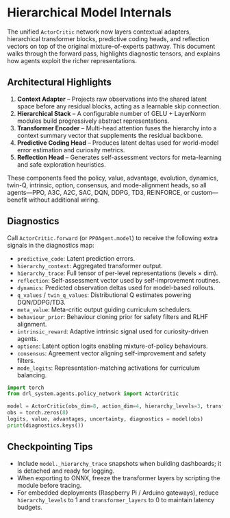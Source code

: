 # Hierarchical Model Internals

The unified `ActorCritic` network now layers contextual adapters, hierarchical
transformer blocks, predictive coding heads, and reflection vectors on top of the
original mixture-of-experts pathway. This document walks through the forward
pass, highlights diagnostic tensors, and explains how agents exploit the richer
representations.

## Architectural Highlights

1. **Context Adapter** – Projects raw observations into the shared latent space
   before any residual blocks, acting as a learnable skip connection.
2. **Hierarchical Stack** – A configurable number of GELU + LayerNorm modules
   build progressively abstract representations.
3. **Transformer Encoder** – Multi-head attention fuses the hierarchy into a
   context summary vector that supplements the residual backbone.
4. **Predictive Coding Head** – Produces latent deltas used for world-model error
   estimation and curiosity metrics.
5. **Reflection Head** – Generates self-assessment vectors for meta-learning and
   safe exploration heuristics.

These components feed the policy, value, advantage, evolution, dynamics, twin-Q,
intrinsic, option, consensus, and mode-alignment heads, so all
agents—PPO, A3C, A2C, SAC, DQN, DDPG, TD3, REINFORCE, or custom—benefit without
additional wiring.

## Diagnostics

Call `ActorCritic.forward` (or `PPOAgent.model`) to receive the following extra
signals in the diagnostics map:

- `predictive_code`: Latent prediction errors.
- `hierarchy_context`: Aggregated transformer output.
- `hierarchy_trace`: Full tensor of per-level representations (levels × dim).
- `reflection`: Self-assessment vector used by self-improvement routines.
- `dynamics`: Predicted observation deltas used for model-based rollouts.
- `q_values` / `twin_q_values`: Distributional Q estimates powering DQN/DDPG/TD3.
- `meta_value`: Meta-critic output guiding curriculum schedulers.
- `behaviour_prior`: Behaviour cloning prior for safety filters and RLHF alignment.
- `intrinsic_reward`: Adaptive intrinsic signal used for curiosity-driven agents.
- `options`: Latent option logits enabling mixture-of-policy behaviours.
- `consensus`: Agreement vector aligning self-improvement and safety filters.
- `mode_logits`: Representation-matching activations for curriculum balancing.

```python
import torch
from drl_system.agents.policy_network import ActorCritic

model = ActorCritic(obs_dim=8, action_dim=4, hierarchy_levels=3, transformer_layers=2)
obs = torch.zeros(8)
logits, value, advantages, uncertainty, diagnostics = model(obs)
print(diagnostics.keys())
```

## Checkpointing Tips

- Include `model._hierarchy_trace` snapshots when building dashboards; it is
  detached and ready for logging.
- When exporting to ONNX, freeze the transformer layers by scripting the module
  before tracing.
- For embedded deployments (Raspberry Pi / Arduino gateways), reduce
  `hierarchy_levels` to 1 and `transformer_layers` to 0 to maintain latency
  budgets.
